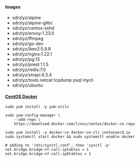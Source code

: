#### Images

- sdrzlyz/alpine
- sdrzlyz/alpine-glibc
- sdrzlyz/centos-sshd
- sdrzlyz/envoy:1.23.0
- sdrzlyz/ffmpeg
- sdrzlyz/go-dev
- sdrzlyz/ikev2:5.9.8
- sdrzlyz/nginx:1.22.1
- sdrzlyz/pg:13
- sdrzlyz/prest:1.1.5
- sdrzlyz/redis:7.0
- sdrzlyz/strapi:4.3.4
- sdrzlyz/tools netcat tcpdump psql mycli
- sdrzlyz/ubuntu

#### [CentOS Docker](https://docs.docker.com/engine/install/centos/)

```
sudo yum install -y yum-utils

sudo yum-config-manager \
    --add-repo \
    https://download.docker.com/linux/centos/docker-ce.repo

sudo yum install -y docker-ce docker-ce-cli containerd.io
sudo systemctl start docker && sudo systemctl enable docker
```

```
# adding to '/etc/sysctl.conf', then 'sysctl -p'
net.bridge.bridge-nf-call-iptables = 1
net.bridge.bridge-nf-call-ip6tables = 1
```
